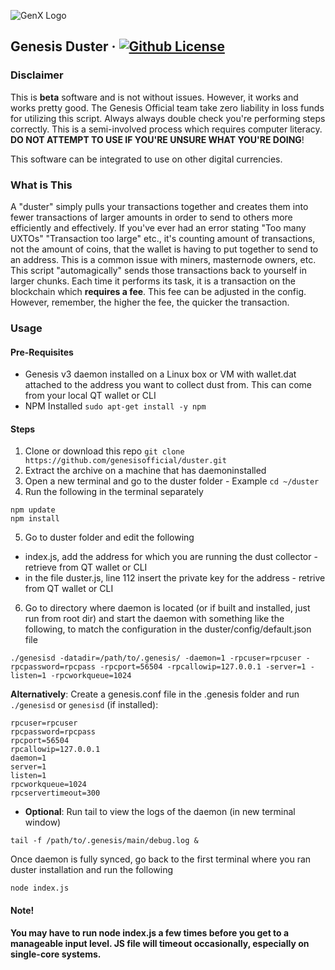 ![GenX Logo](https://wiki.genesisnetwork.io/images/thumb/7/75/BrandBlueBlue.png/750px-BrandBlueBlue.png "Genesis")

## Genesis Duster &middot; [![Github License](https://img.shields.io/npm/l/express.svg)](https://github.com/genesisofficial/duster/LICENSE)

### Disclaimer
This is **beta** software and is not without issues. However, it works and works pretty good. The Genesis Official team take zero liability in loss funds for utilizing this script. Always always double check you're performing steps correctly. This is a semi-involved process which requires computer literacy. **DO NOT ATTEMPT TO USE IF YOU'RE UNSURE WHAT YOU'RE DOING**!

This software can be integrated to use on other digital currencies.

### What is This
A "duster" simply pulls your transactions together and creates them into fewer transactions of larger amounts in order to send to others more efficiently and effectively. If you've ever had an error stating "Too many UXTOs" "Transaction too large" etc., it's counting amount of transactions, not the amount of coins, that the wallet is having to put together to send to an address. This is a common issue with miners, masternode owners, etc. This script "automagically" sends those transactions back to yourself in larger chunks. Each time it performs its task, it is a transaction on the blockchain which **requires a fee**. This fee can be adjusted in the config. However, remember, the higher the fee, the quicker the transaction.

### Usage
#### Pre-Requisites
* Genesis v3 daemon installed on a Linux box or VM with wallet.dat attached to the address you want to collect dust from. This can come from your local QT wallet or CLI
* NPM Installed ```sudo apt-get install -y npm```
#### Steps
1) Clone or download this repo ```git clone https://github.com/genesisofficial/duster.git```
2) Extract the archive on a machine that has daemoninstalled
3) Open a new terminal and go to the duster folder - Example ```cd ~/duster```
4) Run the following in the terminal separately
```
npm update
npm install
```
5) Go to duster folder and edit the following
* index.js, add the address for which you are running the dust collector - retrieve from QT wallet or CLI
* in the file duster.js, line 112 insert the private key for the address - retrive from QT wallet or CLI
6) Go to directory where daemon is located (or if built and installed, just run from root dir) and start the daemon with something like the following, to match the configuration in the duster/config/default.json file
```
./genesisd -datadir=/path/to/.genesis/ -daemon=1 -rpcuser=rpcuser -rpcpassword=rpcpass -rpcport=56504 -rpcallowip=127.0.0.1 -server=1 -listen=1 -rpcworkqueue=1024
```
**Alternatively**: Create a genesis.conf file in the .genesis folder and run ```./genesisd``` or ```genesisd``` (if installed):
```
rpcuser=rpcuser
rpcpassword=rpcpass
rpcport=56504
rpcallowip=127.0.0.1
daemon=1
server=1
listen=1
rpcworkqueue=1024
rpcservertimeout=300
```
* **Optional**: Run tail to view the logs of the daemon (in new terminal window)
```
tail -f /path/to/.genesis/main/debug.log &
```
Once daemon is fully synced, go back to the first terminal where you ran duster installation and run the following
```
node index.js
```
#### Note!
**You may have to run node index.js a few times before you get to a manageable input level. JS file will timeout occasionally, especially on single-core systems.**

